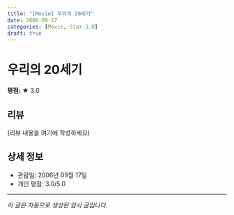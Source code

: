 ```yaml
---
title: "[Movie] 우리의 20세기"
date: 2006-09-17
categories: [Movie, Star-3.0]
draft: true
---
```


# 우리의 20세기

**평점:** ★ 3.0

## 리뷰

(리뷰 내용을 여기에 작성하세요)

## 상세 정보

- 관람일: 2006년 09월 17일
- 개인 평점: 3.0/5.0

---

*이 글은 자동으로 생성된 임시 글입니다.*
